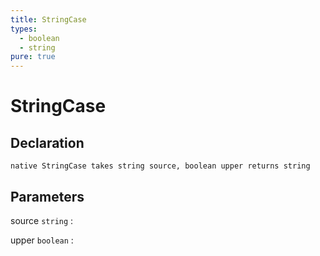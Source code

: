 ```yaml
---
title: StringCase
types:
  - boolean
  - string
pure: true
---
```


# StringCase

## Declaration

```jass
native StringCase takes string source, boolean upper returns string
```

## Parameters
source `string`
: 

upper `boolean`
: 
